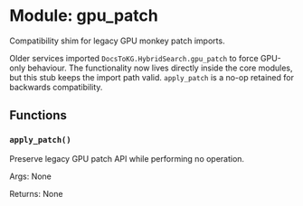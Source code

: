 # Module: gpu_patch

Compatibility shim for legacy GPU monkey patch imports.

Older services imported ``DocsToKG.HybridSearch.gpu_patch`` to force GPU-only
behaviour. The functionality now lives directly inside the core modules, but
this stub keeps the import path valid. ``apply_patch`` is a no-op retained for
backwards compatibility.

## Functions

### `apply_patch()`

Preserve legacy GPU patch API while performing no operation.

Args:
None

Returns:
None
